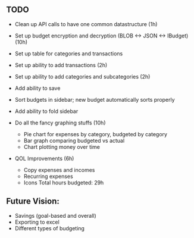 ## TODO
- Clean up API calls to have one common datastructure (1h)

- Set up budget encryption and decryption (BLOB <-> JSON <-> IBudget) (10h)
- Set up table for categories and transactions
- Set up ability to add transactions (2h)
- Set up ability to add categories and subcategories (2h)
- Add ability to save
- Sort budgets in sidebar; new budget automatically sorts properly
- Add ability to fold sidebar
- Do all the fancy graphing stuffs (10h)
    - Pie chart for expenses by category, budgeted by category
    - Bar graph comparing budgeted vs actual
    - Chart plotting money over time
- QOL Improvements (6h)
    - Copy expenses and incomes
    - Recurring expenses
    - Icons
Total hours budgeted: 29h
 

## Future Vision:
- Savings (goal-based and overall)
- Exporting to excel
- Different types of budgeting